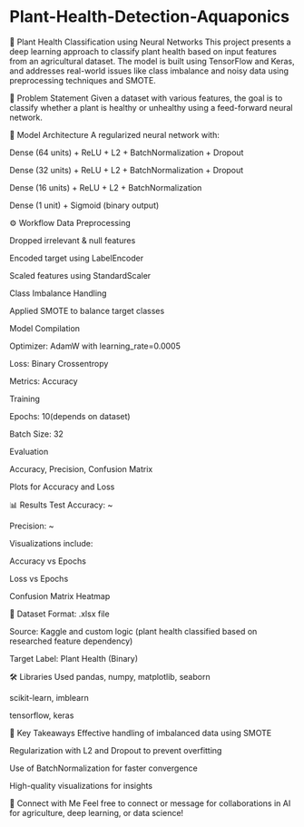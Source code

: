 # Plant-Health-Detection-Aquaponics
🌱 Plant Health Classification using Neural Networks This project presents a deep learning approach to classify plant health based on input features from an agricultural dataset. The model is built using TensorFlow and Keras, and addresses real-world issues like class imbalance and noisy data using preprocessing techniques and SMOTE.

📌 Problem Statement Given a dataset with various features, the goal is to classify whether a plant is healthy or unhealthy using a feed-forward neural network.

🧠 Model Architecture A regularized neural network with:

Dense (64 units) + ReLU + L2 + BatchNormalization + Dropout

Dense (32 units) + ReLU + L2 + BatchNormalization + Dropout

Dense (16 units) + ReLU + L2 + BatchNormalization

Dense (1 unit) + Sigmoid (binary output)

⚙️ Workflow Data Preprocessing

Dropped irrelevant & null features

Encoded target using LabelEncoder

Scaled features using StandardScaler

Class Imbalance Handling

Applied SMOTE to balance target classes

Model Compilation

Optimizer: AdamW with learning_rate=0.0005

Loss: Binary Crossentropy

Metrics: Accuracy

Training

Epochs: 10(depends on dataset)

Batch Size: 32

Evaluation

Accuracy, Precision, Confusion Matrix

Plots for Accuracy and Loss

📊 Results Test Accuracy: ~

Precision: ~

Visualizations include:

Accuracy vs Epochs

Loss vs Epochs

Confusion Matrix Heatmap

📁 Dataset Format: .xlsx file

Source: Kaggle and custom logic (plant health classified based on researched feature dependency)

Target Label: Plant Health (Binary)

🛠️ Libraries Used pandas, numpy, matplotlib, seaborn

scikit-learn, imblearn

tensorflow, keras

📌 Key Takeaways Effective handling of imbalanced data using SMOTE

Regularization with L2 and Dropout to prevent overfitting

Use of BatchNormalization for faster convergence

High-quality visualizations for insights

🔗 Connect with Me Feel free to connect or message for collaborations in AI for agriculture, deep learning, or data science!
